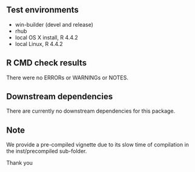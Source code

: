 ## Test environments
* win-builder (devel and release)
* rhub
* local OS X install, R 4.4.2
* local Linux, R 4.4.2

## R CMD check results
There were no ERRORs or WARNINGs or NOTES. 
  
## Downstream dependencies
There are currently no downstream dependencies for this package.

## Note
We provide a pre-compiled vignette due to its slow time of compilation
in the inst/precompiled sub-folder.



Thank you

